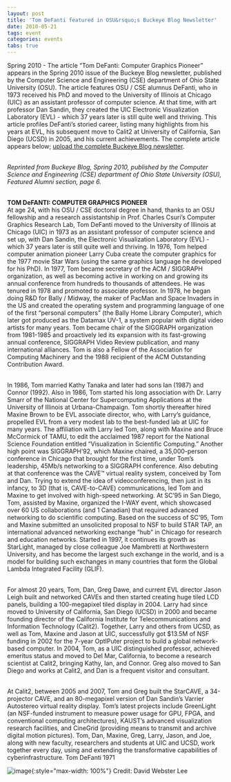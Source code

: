 ```yaml
---
layout: post
title: 'Tom DeFanti featured in OSU&rsquo;s Buckeye Blog Newsletter'
date: 2010-05-21
tags: event
categories: events
tabs: true
---
```


Spring 2010 - The article &ldquo;Tom DeFanti: Computer Graphics Pioneer&rdquo; appears in the Spring 2010 issue of the Buckeye Blog newsletter, published by the Computer Science and Engineering (CSE) department of Ohio State University (OSU). The article features OSU / CSE alumnus DeFanti, who in 1973 received his PhD and moved to the University of Illinois at Chicago (UIC) as an assistant professor of computer science. At that time, with art professor Dan Sandin, they created the UIC Electronic Visualization Laboratory (EVL) - which 37 years later is still quite well and thriving. This article profiles DeFanti&rsquo;s storied career, listing many highlights from his years at EVL, his subsequent move to Calit2 at University of California, San Diego (UCSD) in 2005, and his current achievements. The complete article appears below; <a href="http://www.cse.ohio-state.edu/newsletter/newsletter_sp10.pdf">upload the complete Buckeye Blog newsletter</a>.<br><br>

<em>Reprinted from Buckeye Blog, Spring 2010, published by the Computer Science and Engineering (CSE) department of Ohio State University (OSU), Featured Alumni section, page 6.</em><br><br>

<strong>TOM DeFANTI: COMPUTER GRAPHICS PIONEER</strong><br>
At age 24, with his OSU / CSE doctoral degree in hand, thanks to an OSU fellowship and a research assistantship in Prof. Charles Csuri&rsquo;s Computer Graphics Research Lab, Tom DeFanti moved to the University of Illinois at Chicago (UIC) in 1973 as an assistant professor of computer science and set up, with Dan Sandin, the Electronic Visualization Laboratory (EVL) - which 37 years later is still quite well and thriving. In 1976, Tom helped computer animation pioneer Larry Cuba create the computer graphics for the 1977 movie Star Wars (using the same graphics language he developed for his PhD). In 1977, Tom became secretary of the ACM / SIGGRAPH organization, as well as becoming active in working on and growing its annual conference from hundreds to thousands of attendees. He was tenured in 1978 and promoted to associate professor. In 1978, he began doing R&amp;D for Bally / Midway, the maker of PacMan and Space Invaders in the US and created the operating system and programming language of one of the first &ldquo;personal computers&rdquo; (the Bally Home Library Computer), which later got produced as the Datamax UV-1, a system popular with digital video artists for many years. Tom became chair of the SIGGRAPH organization from 1981-1985 and proactively led its expansion with its fast-growing annual conference, SIGGRAPH Video Review publication, and many international alliances. Tom is also a Fellow of the Association for Computing Machinery and the 1988 recipient of the ACM Outstanding Contribution Award.<br><br>

In 1986, Tom married Kathy Tanaka and later had sons Ian (1987) and Connor (1992). Also in 1986, Tom started his long association with Dr. Larry Smarr of the National Center for Supercomputing Applications at the University of Illinois at Urbana-Champaign. Tom shortly thereafter hired Maxine Brown to be EVL associate director, who, with Larry&rsquo;s guidance, propelled EVL from a very modest lab to the best-funded lab at UIC for many years. The affiliation with Larry led Tom, along with Maxine and Bruce McCormick of TAMU, to edit the acclaimed 1987 report for the National Science Foundation entitled &ldquo;Visualization in Scientific Computing.&rdquo; Another high point was SIGGRAPH&rsquo;92, which Maxine chaired, a 35,000-person conference in Chicago that brought for the first time, under Tom&rsquo;s leadership, 45Mb/s networking to a SIGGRAPH conference. Also debuting at that conference was the CAVE&trade; virtual reality system, conceived by Tom and Dan. Trying to extend the idea of videoconferencing, then just in its infancy, to 3D (that is, CAVE-to-CAVE) communications, led Tom and Maxine to get involved with high-speed networking. At SC&rsquo;95 in San Diego, Tom, assisted by Maxine, organized the I-WAY event, which showcased over 60 US collaborations (and 1 Canadian) that required advanced networking to do scientific computing. Based on the success of SC&rsquo;95, Tom and Maxine submitted an unsolicited proposal to NSF to build STAR TAP, an international advanced networking exchange &ldquo;hub&rdquo; in Chicago for research and education networks. Started in 1997, it continues its growth as StarLight, managed by close colleague Joe Mambretti at Northwestern University, and has become the largest such exchange in the world, and is a model for building such exchanges in many countries that form the Global Lambda Integrated Facility (GLIF).<br><br>

For almost 20 years, Tom, Dan, Greg Dawe, and current EVL director Jason Leigh built and networked CAVEs and then started creating huge tiled LCD panels, building a 100-megapixel tiled display in 2004. Larry had since moved to University of California, San Diego (UCSD) in 2000 and became founding director of the California Institute for Telecommunications and Information Technology (Calit2). Together, Larry and others from UCSD, as well as Tom, Maxine and Jason at UIC, successfully got $13.5M of NSF funding in 2002 for the 7-year OptIPuter project to build a global network-based computer. In 2004, Tom, as a UIC distinguished professor, achieved emeritus status and moved to Del Mar, California, to become a research scientist at Calit2, bringing Kathy, Ian, and Connor. Greg also moved to San Diego and works at Calit2, and Dan is a frequent visitor and consultant.<br><br>

At Calit2, between 2005 and 2007, Tom and Greg built the StarCAVE, a 34-projector CAVE, and an 80-megapixel version of Dan Sandin&rsquo;s Varrier Autostereo virtual reality display. Tom&rsquo;s latest projects include GreenLight (an NSF-funded instrument to measure power usage for GPU, FPGA, and conventional computing architectures), KAUST&rsquo;s advanced visualization research facilities, and CineGrid (providing means to transmit and archive digital motion pictures). Tom, Dan, Maxine, Greg, Larry, Jason, and Joe, along with new faculty, researchers and students at UIC and UCSD, work together every day, using and extending the transformative capabilities of cyberinfrastructure.
Tom DeFanti 1971

![image](https://www.evl.uic.edu/output/originals/tomdefanti1971_sm.jpg-srcw.jpg){:style="max-width: 100%"}
Credit: David Webster Lee


